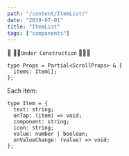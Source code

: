 ```yaml
---
path: "/content/ItemList/"
date: "2019-07-01"
title: "ItemList"
tags: ["components"]
---
```


🚧 👷‍♂️`Under Construction` 👷‍♀️🚧

```tsx
type Props = Partial<ScrollProps> & {
  items: Item[];
};
```

Each item:

```tsx
type Item = {
  text: string;
  onTap: (item) => void;
  component: string;
  icon: string;
  value: number | boolean;
  onValueChange: (value) => void;
};
```
